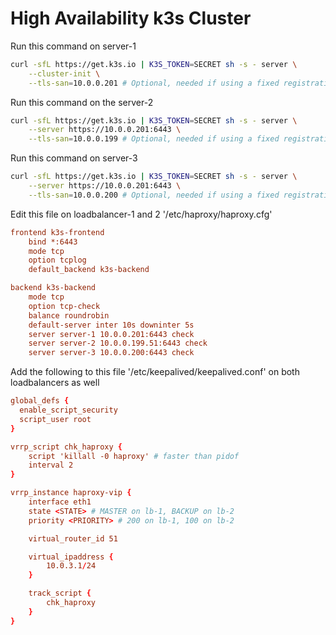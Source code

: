 # High Availability k3s Cluster

Run this command on server-1
```bash
curl -sfL https://get.k3s.io | K3S_TOKEN=SECRET sh -s - server \
    --cluster-init \
    --tls-san=10.0.0.201 # Optional, needed if using a fixed registration address
```

Run this command on the server-2
```bash
curl -sfL https://get.k3s.io | K3S_TOKEN=SECRET sh -s - server \
    --server https://10.0.0.201:6443 \
    --tls-san=10.0.0.199 # Optional, needed if using a fixed registration address
```

Run this command on server-3
```bash
curl -sfL https://get.k3s.io | K3S_TOKEN=SECRET sh -s - server \
    --server https://10.0.0.201:6443 \
    --tls-san=10.0.0.200 # Optional, needed if using a fixed registration address
```


Edit this file on loadbalancer-1 and 2 '/etc/haproxy/haproxy.cfg'
```cfg
frontend k3s-frontend
    bind *:6443
    mode tcp
    option tcplog
    default_backend k3s-backend

backend k3s-backend
    mode tcp
    option tcp-check
    balance roundrobin
    default-server inter 10s downinter 5s
    server server-1 10.0.0.201:6443 check
    server server-2 10.0.0.199.51:6443 check
    server server-3 10.0.0.200:6443 check
```

Add the following to this file '/etc/keepalived/keepalived.conf' on both loadbalancers as well
```conf
global_defs {
  enable_script_security
  script_user root
}

vrrp_script chk_haproxy {
    script 'killall -0 haproxy' # faster than pidof
    interval 2
}

vrrp_instance haproxy-vip {
    interface eth1
    state <STATE> # MASTER on lb-1, BACKUP on lb-2
    priority <PRIORITY> # 200 on lb-1, 100 on lb-2

    virtual_router_id 51

    virtual_ipaddress {
        10.0.3.1/24
    }

    track_script {
        chk_haproxy
    }
}